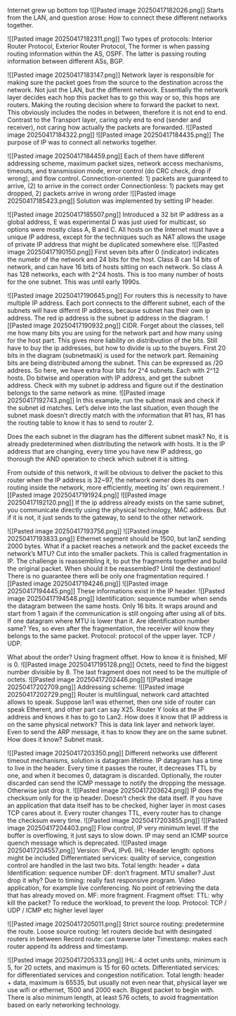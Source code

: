 Internet grew up bottom top ![[Pasted image 20250417182026.png]]
Starts from the LAN, and question arose: How to connect these different networks together.

![[Pasted image 20250417182311.png]]
Two types of protocols: Interior Router Protocol, Exterior  Router Protocol,
The former is when passing routing information within the AS, OSPF. The latter is passing routing information between different ASs, BGP. 

![[Pasted image 20250417183147.png]]
Network layer is responsible for making sure the packet goes from the source to the destination across the network. Not just the LAN, but the different network. Essentially the network layer decides each hop this packet has to go this way or so, this hops are routers. Making the routing decision where to forward the packet to next. This obviously includes the nodes in between, therefore it is not end to end. Contrast to the  Transport layer, caring only end to end (sender and receiver), not caring how actually the packets are forwarded. ![[Pasted image 20250417184322.png]]
![[Pasted image 20250417184435.png]]
The purpose of IP was to connect all networks together.

![[Pasted image 20250417184459.png]]
Each of them have different addressing scheme, maximum packet sizes, network access mechanisms, timeouts, and transmission mode, error control (do CRC check, drop if wrong), and flow control.
Connection-oriented: 1) packets are guaranteed to arrive, (2) to arrive in the correct order
Connectionless: 1) packets may get dropped, 2) packets arrive in wrong order
![[Pasted image 20250417185423.png]]
Solution was implemented by setting IP header. 

![[Pasted image 20250417185507.png]]
Introduced a 32 bit IP address as a global address, E was experimental D was just used for multicast, so options were mostly class A, B and C. All hosts on the Internet must have a unique IP address, except for the techniques such as NAT allows the usage of private IP address that might be duplicated somewhere else. 
![[Pasted image 20250417190150.png]]
First seven bits after 0 (indicator) indicates the numebr of the network and 24 bits for the host. Class B can 14 bits of network, and can have 16 bits of hosts sitting on each network. So class A has 128 networks, each with 2^24 hosts. This is too many number of hosts for the one subnet. This was until early 1990s. 

![[Pasted image 20250417190645.png]]
For routers this is necessity to have multiple IP address. Each port connects to the different subnet, each of the subnets will have differnt IP address, because subnet has their own ip address. The red ip address is the subnet ip address in the diagram. ![[Pasted image 20250417190932.png]]
CIDR. Forget about the classes, tell me how many bits you are using for the network part and  how many using for the host part. This gives more liability on distribvution of the bits. Still have to buy the ip addresses, but how to divide is up to the buyers. 
First 20 bits in the diagram (subnetmask) is used for the network part. Remaining bits are being distributed among the subnet. This can be expressed as /20 address. So here, we have extra four bits for 2^4 subnets. Each with 2^12 hosts. Do bitwise and operation with IP address, and get the subnet address. Check with my subnet ip address and figure out if the destination belongs to the same network as mine. 
![[Pasted image 20250417192743.png]]
In this example, run the subnet mask and check if the subnet id matches. Let’s delve into the last situation, even though the subnet mask doesn’t directly match with the information that R1 has, R1 has the routing table to know it has to send to router 2. 

Does the each subnet in the diagram has the different subnet mask? No, it is already predetermined when distributing the network with hosts. It is the IP address that are changing, every time you have new IP address, go thorough the AND operation to check which subnet it is sitting. 

From outside of this network, it will be obvious to deliver the packet to this router when the IP address is 32~97, the network owner does its own routing inside the network, more efficiently, meeting its’ own requirement. 
![[Pasted image 20250417191924.png]]
![[Pasted image 20250417192120.png]]
If the ip address already exists on the same subnet, you communicate directly using the physical technology, MAC address. But if it is not, it just sends to the gateway, to send to the other network. 

![[Pasted image 20250417193756.png]]
![[Pasted image 20250417193833.png]]
Ethernet segment should be 1500, but lanZ sending 2000 bytes.  What if a packet reaches a network and the packet exceeds the network’s MTU? Cut into the smaller packets. This is called fragmentation in IP. The challenge is reassembling it, to put the fragments together and build the original packet. When should it be reassembled? Until the destination! There is no guarantee there will be only one fragmentation required. ![[Pasted image 20250417194246.png]]
![[Pasted image 20250417194445.png]]
These informations exist in the IP header. 
![[Pasted image 20250417194548.png]]
Identification: sequence number when sends the datagram between the same hosts. Only 16 bits. It wraps around and start from 1 again if the communication is still ongoing after using all of bits. If one datagram where MTU is lower than it. Are identification number same? Yes, so even after the fragmentation, the receiver will know they belongs to the same packet. 
Protocol: protocol of the upper layer. TCP / UDP.

What about the order? Using fragment offset. How to know it is finished, MF is 0. 
![[Pasted image 20250417195128.png]]
Octets, need to find the biggest number divisible by 8. The last fragment does not need to be the multiple of octets. ![[Pasted image 20250417202446.png]]
![[Pasted image 20250417202709.png]]
Addressing scheme: ![[Pasted image 20250417202729.png]]
Router is multilingual, network card attachted allows to speak. 
Suppose lan1 was ethernet, then one side of router can speak Etherent, and other part can say X25. 
Router Y looks at the IP address and knows it has to go to Lan2. How does it know that IP address is on the same physical network? This is data link layer and network layer. Even to send the ARP message, it has to know they are on the same subnet. How does it know? Subnet mask. 

![[Pasted image 20250417203350.png]]
Different networks use different timeout mechanisms, solution is datagram lifetime. IP datagram has a time to live in the header. Every time it passes the router, it decreases TTL by one, and when it becomes 0, datagram is discarded. 
Optionally, the router discarded can send the ICMP message to notify the dropping the message. Otherwise just drop it. 
![[Pasted image 20250417203624.png]]
IP does the checksum only for the ip header. Doesn’t check the data itself. If you have an application that data itself has to be checked, higher layer in most cases TCP cares about it. Every router changes TTL, every router has to change the checksum every time. 
![[Pasted image 20250417203855.png]]
![[Pasted image 20250417204403.png]]
Flow control, IP very minimum level. If the buffer is overflowing, it just says to slow down. IP may send an ICMP source quench message which is deprecated. 
![[Pasted image 20250417204557.png]]
Version: IPv4, IPv6. 
IHL: Header length: options might be included
Differentiated services: quality of service, congestion control are handled in the last two bits.
Total length: header + data
Identification: sequence number
DF: don’t fragment. MTU smaller? Just drop it why? Due to timing: really fast responsive program. Video application, for example live conferencing. No point of retrieving the data that has already moved on. 
MF: more fragment. 
Fragment offset: 
TTL: why kill the packet? To reduce the workload, to prevent the loop. 
Protocol: TCP / UDP / ICMP etc higher level layer

![[Pasted image 20250417205011.png]]
Strict source routing: predetermine the route. 
Loose source routing: let routers decide but with desingated routers in between
Record route: can traverse later
Timestamp: makes each router append its address and timestamp. 

![[Pasted image 20250417205333.png]]
IHL: 4 octet units units, minimum is 5, for 20 octets, and maximum is 15 for 60 octets. 
Differentiated services: for differentiated services and congestion notification. 
Total length: header + data, maximum is 65535, but usually not even near that, physical layer we use wifi or ethernet, 1500 and 2000 each. Biggest packet to begin with. There is also minimum length, at least 576 octets, to avoid fragmentation based on early networking technology. 






